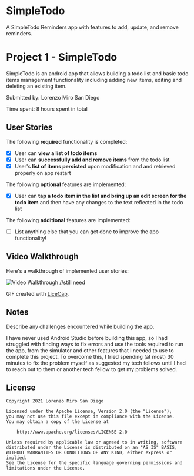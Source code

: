 # SimpleTodo
A SimpleTodo Reminders app with features to add, update, and remove reminders.

# Project 1 - SimpleTodo

SimpleTodo is an android app that allows building a todo list and basic todo items management functionality including adding new items, editing and deleting an existing item.

Submitted by: Lorenzo Miro San Diego

Time spent: 8 hours spent in total

## User Stories

The following **required** functionality is completed:

* [X] User can **view a list of todo items**
* [X] User can **successfully add and remove items** from the todo list
* [X] User's **list of items persisted** upon modification and and retrieved properly on app restart

The following **optional** features are implemented:

* [X] User can **tap a todo item in the list and bring up an edit screen for the todo item** and then have any changes to the text reflected in the todo list

The following **additional** features are implemented:

* [ ] List anything else that you can get done to improve the app functionality!

## Video Walkthrough

Here's a walkthrough of implemented user stories:

<img src='http://i.imgur.com/link/to/your/gif/file.gif' title='Video Walkthrough' width='' alt='Video Walkthrough' /> //still need

GIF created with [LiceCap](http://www.cockos.com/licecap/).

## Notes

Describe any challenges encountered while building the app.

I have never used Android Studio before building this app, so I had struggled with finding ways to fix errors and use the tools required to run the app, from the simulator and other features that I needed to use to complete this project. To overcome this, I tried spending (at most) 30 minutes to fix the problem myself as suggested my tech fellows until I had to reach out to them or another tech fellow to get my problems solved.

## License

    Copyright 2021 Lorenzo Miro San Diego

    Licensed under the Apache License, Version 2.0 (the "License");
    you may not use this file except in compliance with the License.
    You may obtain a copy of the License at

        http://www.apache.org/licenses/LICENSE-2.0

    Unless required by applicable law or agreed to in writing, software
    distributed under the License is distributed on an "AS IS" BASIS,
    WITHOUT WARRANTIES OR CONDITIONS OF ANY KIND, either express or implied.
    See the License for the specific language governing permissions and
    limitations under the License.
